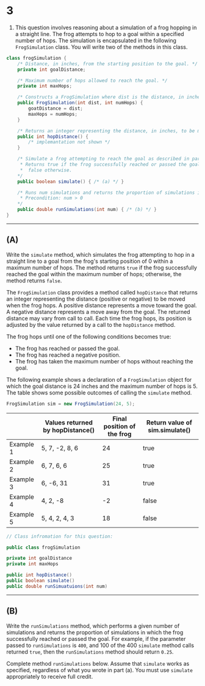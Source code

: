 # 3 

1. This question involves reasoning about a simulation of a frog hopping in a straight line. The frog attempts to hop to a goal within a specified number of hops. The simulation is encapsulated in the following `FrogSimulation` class. You will write two of the methods in this class.

```java
class frogSimulation {
    /* Distance, in inches, from the starting position to the goal. */
    private int goalDistance;

    /* Maximum number of hops allowed to reach the goal. */
    private int maxHops;

    /* Constructs a FrogSimulation where dist is the distance, in inches, from the starting position to the goal,and numHops is the maximum number of hops allowed to reach the goal. Precondition: dist > 0; numHops > 0 */
    public FrogSimulation(int dist, int numHops) {
        goatDistance = dist;
        maxHops = numHops;
    }

    /* Returns an integer representing the distance, in inches, to be moved when the frog hops. */
    public int hopDistance() {
        /* implemantation not shown */
    }

    /* Simulate a frog attempting to reach the goal as described in part (a)
     * Returns true if the frog successfully reached or passed the goal during the  simulation; false otherwise.
     *  false otherwise.
    */
    public boolean simulate() { /* (a) */ }

    /* Runs num simulations and returns the proportion of simulations in which the frog successfully reached or passed the goal.
     * Precondition: num > 0
    */
    public double runSimulations(int num) { /* (b) */ }
}
```


---
## (A)

Write the `simulate` method, which simulates the frog attempting to hop in a straight line to a goal from the frog's starting position of 0 within a maximum number of hops. The method returns `true` if the frog successfully reached the goal within the maximum number of hops; otherwise, the method returns `false`. <br>

The `FrogSimulation` class provides a method called `hopDistance` that returns an integer representing the distance (positive or negative) to be moved when the frog hops. A positive distance represents a move toward the goal. A negative distance represents a move away from the goal. The returned distance may vary from call to call. Each time the frog hops, its position is adjusted by the value returned by
a call to the `hopDistance` method.

The frog hops until one of the following conditions becomes true:
- The frog has reached or passed the goal.
- The frog has reached a negative position.
- The frog has taken the maximum number of hops without reaching the goal.

The following example shows a declaration of a `FrogSimulation` object for which the goal distance is 24 inches and the maximum number of hops is 5. The table shows some possible outcomes of calling the `simulate` method.

```java
FrogSimulation sim = new FrogSimulation(24, 5);
```
|           | Values returned by hopDistance() | Final position of the frog | Return value of sim.simulate() |
|-----------|----------------------------------|----------------------------|--------------------------------|
| Example 1 | 5, 7, -2, 8, 6                   | 24                         | true                           |
| Example 2 | 6, 7, 6, 6                       | 25                         | true                           |
| Example 3 | 6, -6, 31                        | 31                         | true                           |
| Example 4 | 4, 2, -8                         | -2                         | false                          |
| Example 5 | 5, 4, 2, 4, 3                    | 18                         | false                          |


```java
// Class infromation for this question:

public class frogSimulation

private int goalDistance
private int maxHops

public int hopDistance()
public boolean simulate()
public double runSimuatuions(int num)
```
---
## (B)
Write the `runSimulations` method, which performs a given number of simulations and returns the proportion of simulations in which the frog successfully reached or passed the goal. For example, if the parameter passed to `runSimulations` is `400`, and 100 of the 400 `simulate` method calls returned `true`, then the `runSimulations` method should return `0.25`. 

Complete method `runSimulations` below. Assume that `simulate` works as specified, regardless of what you wrote in part (a). You must use `simulate` appropriately to receive full credit.



